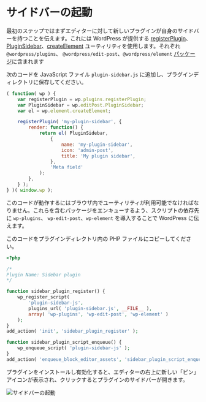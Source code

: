 <!-- 
# Get a Sidebar up and Running
 -->
# サイドバーの起動

<!-- 
The first step in the journey is to tell the editor that there is a new plugin that will have its own sidebar. You can do so by using the [registerPlugin](/packages/plugins/README.md), [PluginSidebar](/packages/edit-post/README.md#pluginsidebar), and [createElement](/packages/element/README.md) utilities provided by WordPress, to be found in the `@wordpress/plugins`, `@wordpress/edit-post`, and `@wordpress/element` [packages](/docs/designers-developers/developers/packages.md), respectively.

Add the following code to a JavaScript file called `plugin-sidebar.js` and save it within your plugin's directory:
 -->
最初のステップではまずエディターに対して新しいプラグインが自身のサイドバーを持つことを伝えます。これには WordPress が提供する [registerPlugin](https://developer.wordpress.org/block-editor/packages/packages-plugins/)、[PluginSidebar](https://developer.wordpress.org/block-editor/packages/packages-edit-post/#pluginsidebar)、[createElement](https://developer.wordpress.org/block-editor/packages/packages-element/) ユーティリティを使用します。それぞれ `@wordpress/plugins`、 `@wordpress/edit-post`、`@wordpress/element` [パッケージ](https://ja.wordpress.org/team/handbook/block-editor/packages/)に含まれます

次のコードを JavaScript ファイル `plugin-sidebar.js` に追加し、プラグインディレクトリに保存してください。

```js
( function( wp ) {
	var registerPlugin = wp.plugins.registerPlugin;
	var PluginSidebar = wp.editPost.PluginSidebar;
	var el = wp.element.createElement;

	registerPlugin( 'my-plugin-sidebar', {
		render: function() {
			return el( PluginSidebar,
				{
					name: 'my-plugin-sidebar',
					icon: 'admin-post',
					title: 'My plugin sidebar',
				},
				'Meta field'
			);
		},
	} );
} )( window.wp );
```

<!-- 
For this code to work, those utilities need to be available in the browser, so you tell WordPress to enqueue the packages that include them by introducing `wp-plugins`, `wp-edit-post`, and `wp-element` as dependencies of your script.

Copy this code to a PHP file within your plugin's directory:
 -->
このコードが動作するにはブラウザ内でユーティリティが利用可能でなければなりません。これらを含むパッケージをエンキューするよう、スクリプトの依存先に `wp-plugins`、 `wp-edit-post`、`wp-element` を導入することで WordPress に伝えます。

このコードをプラグインディレクトリ内の PHP ファイルにコピーしてください。
```php
<?php

/*
Plugin Name: Sidebar plugin
*/

function sidebar_plugin_register() {
	wp_register_script(
		'plugin-sidebar-js',
		plugins_url( 'plugin-sidebar.js', __FILE__ ),
		array( 'wp-plugins', 'wp-edit-post', 'wp-element' )
	);
}
add_action( 'init', 'sidebar_plugin_register' );

function sidebar_plugin_script_enqueue() {
	wp_enqueue_script( 'plugin-sidebar-js' );
}
add_action( 'enqueue_block_editor_assets', 'sidebar_plugin_script_enqueue' );
```
<!-- 
After installing and activating this plugin, there is a new icon resembling a tack in the top-right of the editor. Upon clicking it, the plugin's sidebar will be opened:

![Sidebar Up and Running](https://raw.githubusercontent.com/WordPress/gutenberg/master/docs/designers-developers/assets/sidebar-up-and-running.png)
 -->
プラグインをインストールし有効化すると、エディターの右上に新しい「ピン」アイコンが表示され、クリックするとプラグインのサイドバーが開きます。

![サイドバーの起動](https://raw.githubusercontent.com/WordPress/gutenberg/master/docs/designers-developers/assets/sidebar-up-and-running.png)
